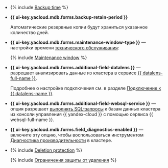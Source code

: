 - {% include [Backup time](../../_includes/mdb/console/backup-time.md) %}

- **{{ ui-key.yacloud.mdb.forms.backup-retain-period }}**

  Автоматические резервные копии будут храниться указанное количество дней.

- **{{ ui-key.yacloud.mdb.forms.maintenance-window-type }}** — настройки времени [технического обслуживания](../../managed-mysql/concepts/maintenance.md):

  {% include [Maintenance window](console/maintenance-window-description.md) %}

- **{{ ui-key.yacloud.mdb.forms.additional-field-datalens }}** — разрешает анализировать данные из кластера в сервисе [{{ datalens-full-name }}](../../datalens/concepts/index.md).
  
  Подробнее о настройке подключения см. в разделе [Подключение к {{ datalens-name }}](../../managed-mysql/operations/datalens-connect.md).


- **{{ ui-key.yacloud.mdb.forms.additional-field-websql-service }}** — опция разрешает [выполнять SQL-запросы](../../managed-mysql/operations/web-sql-query.md) к базам данных кластера из консоли управления {{ yandex-cloud }} с помощью сервиса {{ websql-full-name }}.



- **{{ ui-key.yacloud.mdb.forms.field_diagnostics-enabled }}** — включите эту опцию, чтобы воспользоваться инструментом [Диагностика производительности](../../managed-mysql/operations/performance-diagnostics.md) в кластере.

- {% include [Deletion protection](console/deletion-protection.md) %}

    {% include [Ограничения защиты от удаления](deletion-protection-limits-db.md) %}

